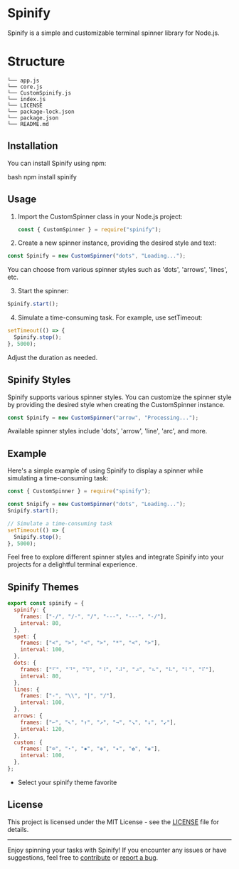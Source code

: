 # Spinify

Spinify is a simple and customizable terminal spinner library for Node.js.

# Structure

```
└── app.js
└── core.js
└── CustomSpinify.js
└── index.js
└── LICENSE
└── package-lock.json
└── package.json
└── README.md
```

## Installation

You can install Spinify using npm:

bash
npm install spinify

## Usage

1. Import the CustomSpinner class in your Node.js project:

   ```javascript
   const { CustomSpinner } = require("spinify");
   ```

2. Create a new spinner instance, providing the desired style and text:

```javascript
const Spinify = new CustomSpinner("dots", "Loading...");
```

You can choose from various spinner styles such as 'dots', 'arrows', 'lines', etc.

3. Start the spinner:

```javascript
Spinify.start();
```

4. Simulate a time-consuming task. For example, use setTimeout:

```javascript
setTimeout(() => {
  Spinify.stop();
}, 5000);
```

Adjust the duration as needed.

## Spinify Styles

Spinify supports various spinner styles. You can customize the spinner style by providing the desired style when creating the CustomSpinner instance.

```javascript
const Spinify = new CustomSpinner("arrow", "Processing...");
```

Available spinner styles include 'dots', 'arrow', 'line', 'arc', and more.

## Example

Here's a simple example of using Spinify to display a spinner while simulating a time-consuming task:

```javascript
const { CustomSpinner } = require("spinify");

const Snipify = new CustomSpinner("dots", "Loading...");
Snipify.start();

// Simulate a time-consuming task
setTimeout(() => {
  Snipify.stop();
}, 5000);
```

Feel free to explore different spinner styles and integrate Spinify into your projects for a delightful terminal experience.

## Spinify Themes

```js
export const spinify = {
  spinify: {
    frames: ["-/", "/-", "/", "---", "---", "-/"],
    interval: 80,
  },
  spet: {
    frames: ["<", ">", "<", ">", "*", "<", ">"],
    interval: 100,
  },
  dots: {
    frames: ["⠋", "⠙", "⠹", "⠸", "⠼", "⠴", "⠦", "⠧", "⠇", "⠏"],
    interval: 80,
  },
  lines: {
    frames: ["-", "\\", "|", "/"],
    interval: 100,
  },
  arrows: {
    frames: ["←", "↖", "↑", "↗", "→", "↘", "↓", "↙"],
    interval: 120,
  },
  custom: {
    frames: ["⊙", "⋆", "✸", "❉", "✦", "✿", "❀"],
    interval: 100,
  },
};
```

- Select your spinify theme favorite

## License

This project is licensed under the MIT License - see the [LICENSE](LICENSE) file for details.

---

Enjoy spinning your tasks with Spinify! If you encounter any issues or have suggestions, feel free to [contribute](CONTRIBUTING.md) or [report a bug](https://github.com/watercubz/spinify).
